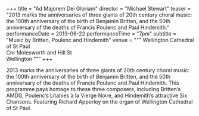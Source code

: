 +++
title = "Ad Majorem Dei Gloriam"
director = "Michael Stewart"
teaser = "2013 marks the anniversaries of three giants of 20th century choral music: the 100th anniversary of the birth of Benjamin Britten, and the 50th anniversary of the deaths of Francis Poulenc and Paul Hindemith."
performanceDate = 2013-06-22
performanceTime = "7pm"
subtitle = "Music by Britten, Poulenc and Hindemith"
venue = """
Wellington Cathedral of St Paul  
Cnr Molesworth and Hill St  
Wellington
"""
+++

2013 marks the anniversaries of three giants of 20th century choral music: the 100th anniversary of the birth of Benjamin Britten, and the 50th anniversary of the deaths of Francis Poulenc and Paul Hindemith. This programme pays homage to these three composers, including Britten’s AMDG, Poulenc’s Litanies à la Vierge Noire, and Hindemith’s attractive Six Chansons. Featuring Richard Apperley on the organ of Wellington Cathedral of St Paul.
